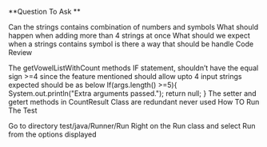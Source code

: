 **Question To Ask **

Can the strings contains combination of numbers and symbols
What should happen when adding more than 4 strings at once
What should we expect when a strings contains symbol is there a way that should be handle
Code Review

The getVowelListWithCount methods IF statement, shouldn’t have the equal sign >=4 since the feature mentioned should allow upto 4 input strings expected should be as below If(args.length() >=5){ System.out.println("Extra arguments passed."); return null; }
The setter and getert methods in CountResult Class are redundant never used
How TO Run The Test

Go to directory test/java/Runner/Run
Right on the Run class and select Run from the options displayed

